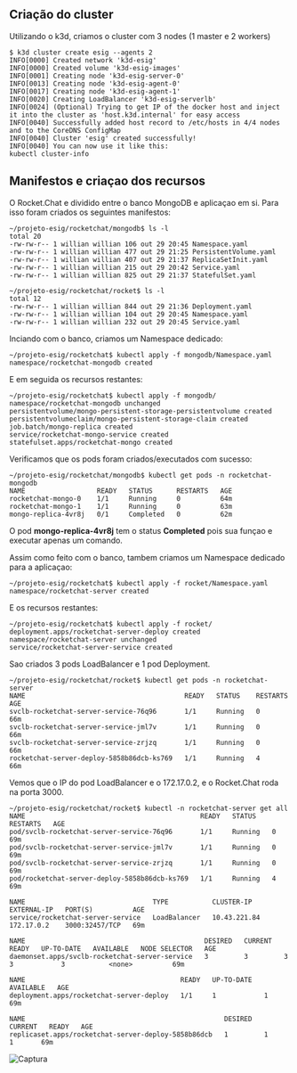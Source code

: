 ## Criação do cluster

Utilizando o k3d, criamos o cluster com 3 nodes (1 master e 2 workers)

```
$ k3d cluster create esig --agents 2
INFO[0000] Created network 'k3d-esig'                   
INFO[0000] Created volume 'k3d-esig-images'             
INFO[0001] Creating node 'k3d-esig-server-0'            
INFO[0013] Creating node 'k3d-esig-agent-0'             
INFO[0017] Creating node 'k3d-esig-agent-1'             
INFO[0020] Creating LoadBalancer 'k3d-esig-serverlb'    
INFO[0024] (Optional) Trying to get IP of the docker host and inject it into the cluster as 'host.k3d.internal' for easy access 
INFO[0040] Successfully added host record to /etc/hosts in 4/4 nodes and to the CoreDNS ConfigMap 
INFO[0040] Cluster 'esig' created successfully!         
INFO[0040] You can now use it like this:                
kubectl cluster-info
```

## Manifestos e criaçao dos recursos

O Rocket.Chat e dividido entre o banco MongoDB e aplicaçao em si. Para isso foram criados os seguintes manifestos:

```
~/projeto-esig/rocketchat/mongodb$ ls -l
total 20
-rw-rw-r-- 1 willian willian 106 out 29 20:45 Namespace.yaml
-rw-rw-r-- 1 willian willian 477 out 29 21:25 PersistentVolume.yaml
-rw-rw-r-- 1 willian willian 407 out 29 21:37 ReplicaSetInit.yaml
-rw-rw-r-- 1 willian willian 215 out 29 20:42 Service.yaml
-rw-rw-r-- 1 willian willian 825 out 29 21:37 StatefulSet.yaml

~/projeto-esig/rocketchat/rocket$ ls -l
total 12
-rw-rw-r-- 1 willian willian 844 out 29 21:36 Deployment.yaml
-rw-rw-r-- 1 willian willian 104 out 29 20:45 Namespace.yaml
-rw-rw-r-- 1 willian willian 232 out 29 20:45 Service.yaml
```

Inciando com o banco, criamos um Namespace dedicado:

```
~/projeto-esig/rocketchat$ kubectl apply -f mongodb/Namespace.yaml 
namespace/rocketchat-mongodb created
```

E em seguida os recursos restantes:

```
~/projeto-esig/rocketchat$ kubectl apply -f mongodb/
namespace/rocketchat-mongodb unchanged
persistentvolume/mongo-persistent-storage-persistentvolume created
persistentvolumeclaim/mongo-persistent-storage-claim created
job.batch/mongo-replica created
service/rocketchat-mongo-service created
statefulset.apps/rocketchat-mongo created
```

Verificamos que os pods foram criados/executados com sucesso:

```
~/projeto-esig/rocketchat/mongodb$ kubectl get pods -n rocketchat-mongodb 
NAME                  READY   STATUS      RESTARTS   AGE
rocketchat-mongo-0    1/1     Running     0          64m
rocketchat-mongo-1    1/1     Running     0          63m
mongo-replica-4vr8j   0/1     Completed   0          62m
```

O pod **mongo-replica-4vr8j** tem o status **Completed** pois sua funçao e executar apenas um comando.


Assim como feito com o banco, tambem criamos um Namespace dedicado para a aplicaçao:

```
~/projeto-esig/rocketchat$ kubectl apply -f rocket/Namespace.yaml
namespace/rocketchat-server created
```

E os recursos restantes:

```
~/projeto-esig/rocketchat$ kubectl apply -f rocket/
deployment.apps/rocketchat-server-deploy created
namespace/rocketchat-server unchanged
service/rocketchat-server-service created
```

Sao criados 3 pods LoadBalancer e 1 pod Deployment.

```
~/projeto-esig/rocketchat/rocket$ kubectl get pods -n rocketchat-server 
NAME                                        READY   STATUS    RESTARTS   AGE
svclb-rocketchat-server-service-76q96       1/1     Running   0          66m
svclb-rocketchat-server-service-jml7v       1/1     Running   0          66m
svclb-rocketchat-server-service-zrjzq       1/1     Running   0          66m
rocketchat-server-deploy-5858b86dcb-ks769   1/1     Running   4          66m
```

Vemos que o IP do pod LoadBalancer e o 172.17.0.2, e o Rocket.Chat roda na porta 3000.

```
~/projeto-esig/rocketchat/rocket$ kubectl -n rocketchat-server get all
NAME                                            READY   STATUS    RESTARTS   AGE
pod/svclb-rocketchat-server-service-76q96       1/1     Running   0          69m
pod/svclb-rocketchat-server-service-jml7v       1/1     Running   0          69m
pod/svclb-rocketchat-server-service-zrjzq       1/1     Running   0          69m
pod/rocketchat-server-deploy-5858b86dcb-ks769   1/1     Running   4          69m

NAME                                TYPE           CLUSTER-IP     EXTERNAL-IP   PORT(S)          AGE
service/rocketchat-server-service   LoadBalancer   10.43.221.84   172.17.0.2    3000:32457/TCP   69m

NAME                                             DESIRED   CURRENT   READY   UP-TO-DATE   AVAILABLE   NODE SELECTOR   AGE
daemonset.apps/svclb-rocketchat-server-service   3         3         3       3            3           <none>          69m

NAME                                       READY   UP-TO-DATE   AVAILABLE   AGE
deployment.apps/rocketchat-server-deploy   1/1     1            1           69m

NAME                                                  DESIRED   CURRENT   READY   AGE
replicaset.apps/rocketchat-server-deploy-5858b86dcb   1         1         1       69m
```

![Captura](https://imgur.com/a/aQ2GzkA)
